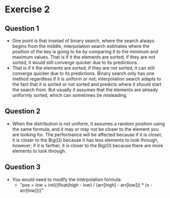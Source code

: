 # Exercise 2

## Question 1
- One point is that insetad of binary search, where the search always begins from the middle, interpolation search estimates where the position of the key is going to be by comparing it to the minimum and maximum values. That is if it the elements are sorted, if they are not sorted, it would still converge quicker due to its predictions.
- That is if it the elements are sorted, if they are not sorted, it can still converge quicker due to its predictions. Binary search only has one method regardless if it is uniform or not; interpolation search adapts to the fact that it is sorted or not sorted and predicts where it should start the search from. But usually it assumes that the elements are already uniformly sorted, which can sometimes be misleading.

## Question 2
- When the distribution is not uniform, it assumes a random position using the same formula, and it may or may not be closer to the element you are looking for. The performance will be affected because if it is closer, it is closer to the Big(Ω) because it has less elements to look through, however; if it is farther, it is closer to the Big(O) because there are more elements to look through.

## Question 3
- You would need to modify the interpolation formula:
    * "pos = low + int(((float(high - low) / (arr[high] - arr[low])) * (x - arr[low])))"